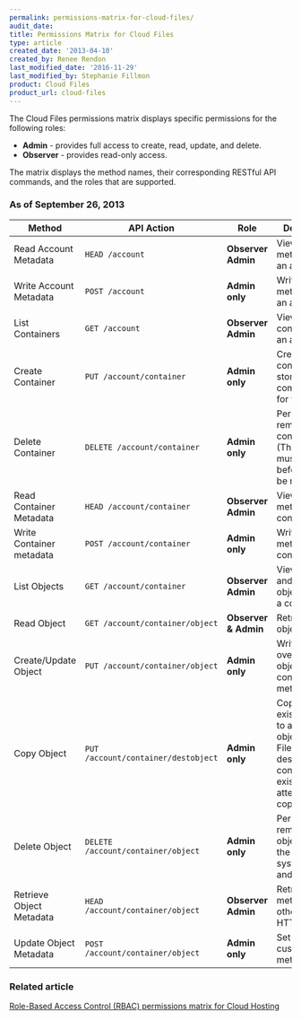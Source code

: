```yaml
---
permalink: permissions-matrix-for-cloud-files/
audit_date:
title: Permissions Matrix for Cloud Files
type: article
created_date: '2013-04-10'
created_by: Renee Rendon
last_modified_date: '2016-11-29'
last_modified_by: Stephanie Fillmon
product: Cloud Files
product_url: cloud-files
---
```


The Cloud Files permissions matrix displays specific permissions for the following roles:

- **Admin** - provides full access to create, read, update, and delete.
- **Observer** - provides read-only access.

The matrix displays the method names, their corresponding RESTful API commands, and the roles that are supported.

### As of September 26, 2013

Method | API Action | Role | Description
--- | --- | --- | ---
Read Account Metadata | ```HEAD /account``` | **Observer Admin** | View quick metadata on an account.
Write Account Metadata | `POST /account` | **Admin only** | Write metadata on an account.
List Containers | `GET /account` | **Observer Admin** | View a list of containers in an account.
Create Container | `PUT /account/container` | **Admin only** | Create containers, or storage compartments, for your data.
Delete Container | `DELETE /account/container` | **Admin only** | Permanently remove a container. (The container must be empty before it can be removed.)
Read Container Metadata | `HEAD /account/container` | **Observer Admin** | View quick metadata on a container.
Write Container metadata | `POST /account/container` | **Admin only** | Write metadata on a container.
List Objects | `GET /account/container` | **Observer Admin** | View names and details of objects within a container.
Read Object | `GET /account/container/object` | **Observer & Admin** | Retrieve the object's data.
Create/Update Object | `PUT /account/container/object` | **Admin only** | Write or overwrite an object's content and metadata.
Copy Object | `PUT /account/container/destobject` | **Admin only** | Copy an existing object to another object in Cloud Files. (The destination container must exist before attempting the copy.)
Delete Object | `DELETE /account/container/object` | **Admin only** | Permanently remove an object from the storage system (data and metadata).
Retrieve Object Metadata | `HEAD /account/container/object` | **Observer Admin** | Retrieve object metadata and other standard HTTP headers.
Update Object Metadata | `POST /account/container/object` |  **Admin only** | Set your own custom object metadata.

### Related article

[Role-Based Access Control (RBAC) permissions matrix for Cloud Hosting](/how-to/permissions-matrix-for-role-based-access-control-rbac)
